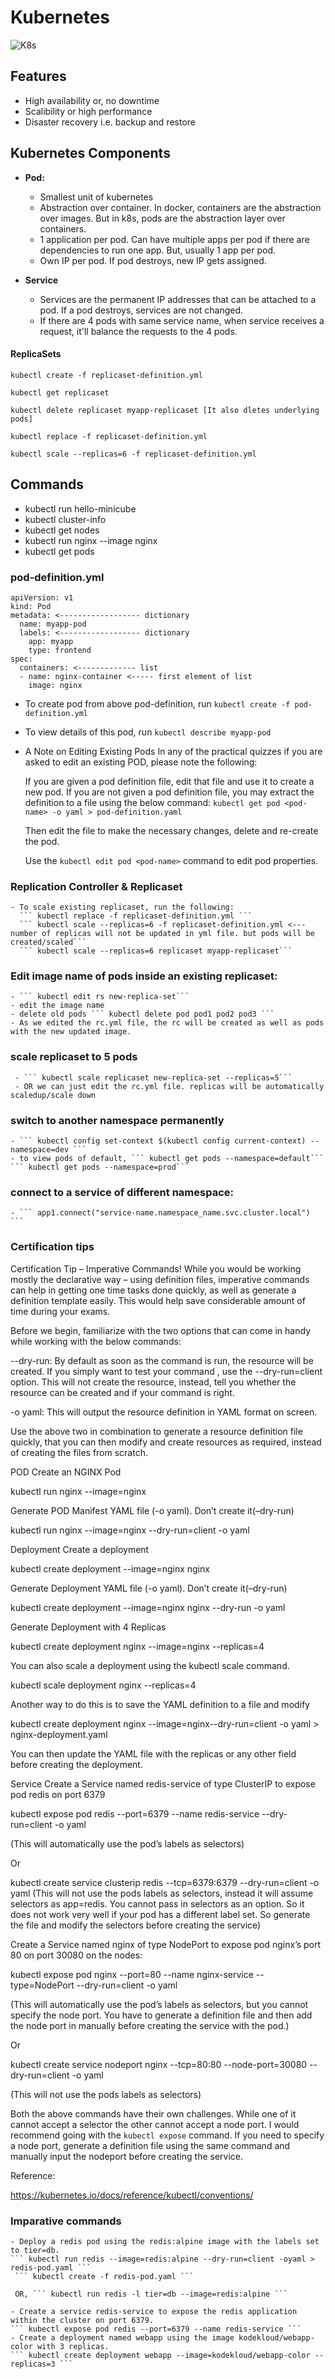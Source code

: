 # Kubernetes

![K8s](https://user-images.githubusercontent.com/36560845/108598544-5ad4bc00-73b8-11eb-95ae-df6c5c8f46af.png)

## Features
   - High availability or, no downtime
   - Scalibility or high performance
   - Disaster recovery i.e. backup and restore

## Kubernetes Components
   - **Pod:** 
     * Smallest unit of kubernetes
     * Abstraction over container. In docker, containers are the abstraction over images. But in k8s, pods are the abstraction layer over containers.
     * 1 application per pod. Can have multiple apps per pod if there are dependencies to run one app. But, usually 1 app per pod.
     * Own IP per pod. If pod destroys, new IP gets assigned.

   - **Service**
       * Services are the permanent IP addresses that can be attached to a pod. If a pod destroys, services are not changed. 
       * If there are 4 pods with same service name, when service receives a request, it'll balance the requests to the 4 pods. 

#### ReplicaSets
```kubectl create -f replicaset-definition.yml```

```kubectl get replicaset```

```kubectl delete replicaset myapp-replicaset [It also dletes underlying pods]```

```kubectl replace -f replicaset-definition.yml```

```kubectl scale --replicas=6 -f replicaset-definition.yml ```

## Commands
   - kubectl run hello-minicube
   - kubectl cluster-info
   - kubectl get nodes
   - kubectl run nginx --image nginx
   - kubectl get pods
### pod-definition.yml
   ```
   apiVersion: v1
   kind: Pod
   metadata: <------------------ dictionary
     name: myapp-pod
     labels: <------------------ dictionary
       app: myapp
       type: frontend
   spec:
     containers: <------------- list
     - name: nginx-container <----- first element of list
       image: nginx
   ```
   - To create pod from above pod-definition, run ``` kubectl create -f pod-definition.yml ```
   - To view details of this pod, run ``` kubectl describe myapp-pod ```
   - A Note on Editing Existing Pods
      In any of the practical quizzes if you are asked to edit an existing POD, please note the following:

      If you are given a pod definition file, edit that file and use it to create a new pod.
      If you are not given a pod definition file, you may extract the definition to a file using the below command:
      ``` kubectl get pod <pod-name> -o yaml > pod-definition.yaml ```

      Then edit the file to make the necessary changes, delete and re-create the pod.

      Use the ``` kubectl edit pod <pod-name> ``` command to edit pod properties.
### Replication Controller & Replicaset
    - To scale existing replicaset, run the following:
      ``` kubectl replace -f replicaset-definition.yml ```
      ``` kubectl scale --replicas=6 -f replicaset-definition.yml <--- number of replicas will not be updated in yml file. but pods will be created/scaled```
      ``` kubectl scale --replicas=6 replicaset myapp-replicaset```
      
### Edit image name of pods inside an existing replicaset:
    - ``` kubectl edit rs new-replica-set```
    - edit the image name
    - delete old pods ``` kubectl delete pod pod1 pod2 pod3 ```
    - As we edited the rc.yml file, the rc will be created as well as pods with the new updated image.
    
 ### scale replicaset to 5 pods
     - ``` kubectl scale replicaset new-replica-set --replicas=5```
     - OR we can just edit the rc.yml file. replicas will be automatically scaledup/scale down
     
### switch to another namespace permanently
    - ``` kubectl config set-context $(kubectl config current-context) --namespace=dev ```
    - to view pods of default, ``` kubectl get pods --namespace=default``` ``` kubectl get pods --namespace=prod```
    
### connect to a service of different namespace: 
    - ``` app1.connect("service-name.namespace_name.svc.cluster.local") ```
    

### Certification tips

Certification Tip – Imperative Commands!
While you would be working mostly the declarative way – using definition files, imperative commands can help in getting one time tasks done quickly, as well as generate a definition template easily. This would help save considerable amount of time during your exams.

Before we begin, familiarize with the two options that can come in handy while working with the below commands:

--dry-run: By default as soon as the command is run, the resource will be created. If you simply want to test your command , use the --dry-run=client option. This will not create the resource, instead, tell you whether the resource can be created and if your command is right.

-o yaml: This will output the resource definition in YAML format on screen.

 

Use the above two in combination to generate a resource definition file quickly, that you can then modify and create resources as required, instead of creating the files from scratch.

 

POD
Create an NGINX Pod

kubectl run nginx --image=nginx

 

Generate POD Manifest YAML file (-o yaml). Don’t create it(–dry-run)

kubectl run nginx --image=nginx --dry-run=client -o yaml

 

Deployment
Create a deployment

kubectl create deployment --image=nginx nginx

 

Generate Deployment YAML file (-o yaml). Don’t create it(–dry-run)

kubectl create deployment --image=nginx nginx --dry-run -o yaml

 

Generate Deployment with 4 Replicas

kubectl create deployment nginx --image=nginx --replicas=4

 

You can also scale a deployment using the kubectl scale command.

kubectl scale deployment nginx --replicas=4

 

Another way to do this is to save the YAML definition to a file and modify

kubectl create deployment nginx --image=nginx--dry-run=client -o yaml > nginx-deployment.yaml

 

You can then update the YAML file with the replicas or any other field before creating the deployment.

 

Service
Create a Service named redis-service of type ClusterIP to expose pod redis on port 6379

kubectl expose pod redis --port=6379 --name redis-service --dry-run=client -o yaml

(This will automatically use the pod’s labels as selectors)

Or

kubectl create service clusterip redis --tcp=6379:6379 --dry-run=client -o yaml (This will not use the pods labels as selectors, instead it will assume selectors as app=redis. You cannot pass in selectors as an option. So it does not work very well if your pod has a different label set. So generate the file and modify the selectors before creating the service)

 

Create a Service named nginx of type NodePort to expose pod nginx’s port 80 on port 30080 on the nodes:

kubectl expose pod nginx --port=80 --name nginx-service --type=NodePort --dry-run=client -o yaml

(This will automatically use the pod’s labels as selectors, but you cannot specify the node port. You have to generate a definition file and then add the node port in manually before creating the service with the pod.)

Or

kubectl create service nodeport nginx --tcp=80:80 --node-port=30080 --dry-run=client -o yaml

(This will not use the pods labels as selectors)

Both the above commands have their own challenges. While one of it cannot accept a selector the other cannot accept a node port. I would recommend going with the `kubectl expose` command. If you need to specify a node port, generate a definition file using the same command and manually input the nodeport before creating the service.

 

Reference:

https://kubernetes.io/docs/reference/kubectl/conventions/




### Imparative commands
    - Deploy a redis pod using the redis:alpine image with the labels set to tier=db.
    ``` kubectl run redis --image=redis:alpine --dry-run=client -oyaml > redis-pod.yaml ```
     ``` kubectl create -f redis-pod.yaml ```
     
     OR, ``` kubectl run redis -l tier=db --image=redis:alpine ```
     
    - Create a service redis-service to expose the redis application within the cluster on port 6379.
    ``` kubectl expose pod redis --port=6379 --name redis-service ```
    - Create a deployment named webapp using the image kodekloud/webapp-color with 3 replicas.
    ``` kubectl create deployment webapp --image=kodekloud/webapp-color --replicas=3 ```
